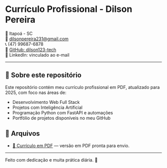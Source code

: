 # Currículo Profissional - Dilson Pereira

📍 Itapoá - SC  
📧 dilsonpereira231@gmail.com  
📞 (47) 99687-6878  
🔗 [GitHub: dilson123-tech](https://github.com/dilson123-tech)  
🔗 LinkedIn: vinculado ao e-mail

---

## 💼 Sobre este repositório

Este repositório contém meu currículo profissional em PDF, atualizado para 2025, com foco nas áreas de:

- Desenvolvimento Web Full Stack
- Projetos com Inteligência Artificial
- Programação Python com FastAPI e automações
- Portfólio de projetos disponíveis no meu GitHub

## 📎 Arquivos

- [📄 Currículo em PDF](Curriculo_Dilson_Dev_Atualizado.pdf) — versão em PDF pronta para envio.


---

Feito com dedicação e muita prática diária. 🚀
